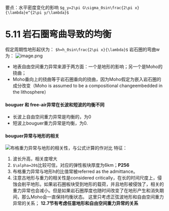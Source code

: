 要点：水平密度变化的影响
`$g_y=2\pi G\sigma_0sin\frac{2\pi x}{\lambda}e^{2\pi y/\lambda}$`
# 5.11 岩石圈弯曲导致的均衡
假定周期性地形起伏为：
`$h=h_0sin\frac{2\pi x}{\lambda}$`
岩石圈的弯曲w为：
![image.png](https://upload-images.jianshu.io/upload_images/7955445-36c6088d714cc420.png?imageMogr2/auto-orient/strip%7CimageView2/2/w/1240)
- 地表自由空间重力异常来源于两方面：一个是地形的影响；另一个是Moho的挠曲；
- Moho垂向上的挠曲等于岩石圈垂向的挠曲，因为Moho假定为嵌入岩石圈的成分改变（Moho is assumed to be a compositional changeembedded in the lithosphere）
#### bouguer 和 free-air异常在长波和短波的均衡不同
- 长波上自由空间重力异常是均衡的，为0
- 短波上bouguer重力异常是均衡，为0.
#### bouguer异常与地形的相关
![布格重力异常与地形的相关性，与公式计算的作对比](https://upload-images.jianshu.io/upload_images/7955445-e001c5d96416d523.png?imageMogr2/auto-orient/strip%7CimageView2/2/w/1240)
特征：
1. 波长升高，相关度增大
2. `$\alpha=20$`比较可信，对应的弹性板块厚度为6km；**P256**
3. 布格重力异常与地形h的比值常被referred as the admittance。
4. 注意古地形与重力的相关性是considered critically，在长的时间尺度上，侵蚀会削平地形。如果岩石圈板块受到地形的载荷，并且地形被侵蚀了，相关的重力异常也会减小。但是如果岩石圈厚度也随时间改变了在地形产生和消失期间，那么Moho会一直保持均衡状态。
这里只考虑正弦波地形和自由空间重力异常的关系；
**12.7节有考虑任意地形和自由空间重力异常的关系**

